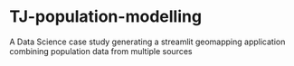 # TJ-population-modelling
A Data Science case study generating a streamlit geomapping application combining population data from multiple sources
